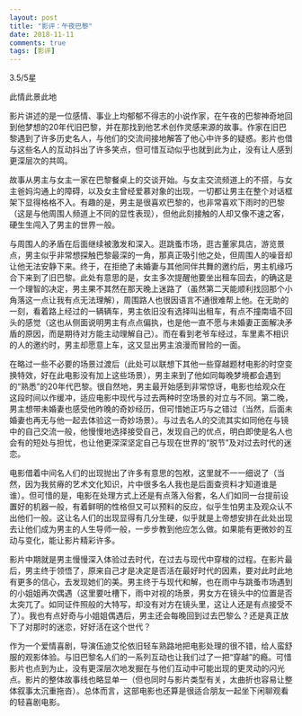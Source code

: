 ```yaml
---
layout: post
title: "影评：午夜巴黎"
date: 2018-11-11
comments: true
tags: [影评]
---
```


<div class="post-teaser"> 3.5/5星 </div>
<!-- more -->

此情此景此地

影片讲述的是一位感情、事业上均郁郁不得志的小说作家，在午夜的巴黎神奇地回到他梦想的20年代旧巴黎，并在那找到他艺术创作灵感来源的故事。作家在旧巴黎遇到了许多历史名人，与他们的交流间接地解答了他心中许多的疑惑。影片也借与这些名人的互动抖出了许多笑点，但可惜互动似乎也就到此为止，没有让人感到更深层次的共鸣。

故事从男主与女主一家在巴黎餐桌上的交谈开始。与女主交流频道上的不搭，与女主爸妈沟通上的障碍，以及女主曾经爱慕对象的出现，一切都让男主在整个对话框架下显得格格不入。有趣的是，男主是很喜欢巴黎的，也非常喜欢下雨时的巴黎（这是与他周围人频道上不同的显性表现），但他此刻接触的人却又像不速之客，硬生生闯入了男主的世界一般。

与周围人的矛盾在后面继续被激发和深入。逛跳蚤市场，逛古董家具店，游览景点，男主似乎非常想探触巴黎最深的一角，那真正吸引他之处，但周围人的噪音却让他无法安静下来。终于，在拒绝了未婚妻与其他同伴共舞的邀约后，男主机缘巧合下来到了旧巴黎。此处有意思的是，女主多次提醒他要坐出租车回去，的确这是一个理智的决定，男主果不其然在那天晚上迷路了（虽然第二天能顺利找回那个小角落这一点让我有点无法理解），周围路人也很因语言不通很难帮上他。在无助的一刻，看着路上经过的一辆辆车，男主依旧没有选择叫出租车，有点不撞南墙不回头的感觉（这也从侧面说明男主有点点偏执，也是他一直不愿与未婚妻正面解决矛盾的原因，而是期待对方能主动理解自己）。而在看到老爷车经过，车里素不相识的人的邀约时，男主却愿意上车，这又显出男主浪漫而冒险的一面。

在略过一些不必要的场景过渡后（此处可以联想下其他一些穿越题材电影的时空变换特效，好在此电影没有加上这些场景），男主来到了他如同每晚梦境都会遇到的“熟悉”的20年代巴黎。很自然地，男主最开始感到非常惊讶，电影也给观众在这段时间以作缓冲，适应电影中现代与过去两种时空场景的对立与不同。第二晚，男主想带未婚妻也感受他昨晚的奇妙经历，但可惜她正巧与之错过（当然，后面未婚妻也再无与他一起去体验这一奇妙场景）。与过去名人的交流其实如同他在与镜中的自己交流一般，他慢慢地选择接受自己，发现自己的优点，明白即使是名人也会有的短处与担忧，也让他更深深坚定自己与现在世界的“脱节”及对过去时代的迷恋。

电影借着中间名人们的出现抛出了许多有意思的包袱，这里就不一一细说了（当然，因为我贫瘠的艺术文化知识，片中很多名人我也是后面查资料才知道谁是谁）。但可惜的是，电影在处理方式上还是有点落入俗套，名人们如同一台提前设置好的机器一般，有着鲜明的性格但又可以预料的反应，似乎生怕男主及观众认不出他们一般。这让名人们的出现显得有几分生硬，似乎就是上帝想安排在此处出现去让他们成为男主的人生导师一般，一步步教到他应怎么做。如果能有更微妙的互动与变化，能让影片精彩许多。

影片中期就是男主慢慢深入体验过去时代，在过去与现代中穿梭的过程。在影片最后，男主终于领悟了，原来自己才是决定是否活在最好时代的因素，要对此时此地有更多的信心，去发现她们的美。男主终于与现代和解，也在雨中与跳蚤市场遇到的小姐姐再次偶遇（这里要吐槽下，雨中对视的场景，男女方在镜头中的位置是否太突兀了。如同证件照般的大特写，却没有对方在镜头里，这让人还是有点接受不了）。我也有点好奇与小姐姐偶遇后，男主还会每晚回到过去巴黎么？还是真正放下了对那时的迷恋，好好活在这个世代？

作为一个爱情喜剧，导演伍迪艾伦依旧轻车熟路地把电影处理的很不错，给人蛮舒服的观影体验。与旧巴黎名人们的一系列互动也让我们过了一把“穿越”的瘾。可惜影片也点到为止，没有更深层次地发掘在与他们互动中可能出现的更灵动的闪光点。影片的整体故事线也略显单一（但也同时与影片类型有关，太曲折也容易让整体叙事太沉重拖沓）。总体而言，这部电影也还算是很适合朋友一起坐下闲聊观看的轻喜剧电影。